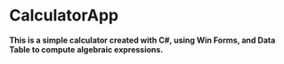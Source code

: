 # CalculatorApp
**This is a simple calculator created with C#, using Win Forms, and Data Table to compute algebraic expressions.**
